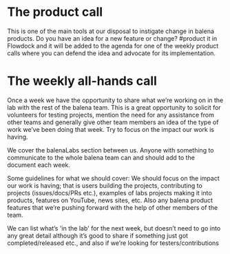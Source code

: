 # The product call
This is one of the main tools at our disposal to instigate change in balena products. Do you have an idea for a new feature or change? #product it in Flowdock and it will be added to the agenda for one of the weekly product calls where you can defend the idea and advocate for its implementation.

# The weekly all-hands call
Once a week we have the opportunity to share what we’re working on in the lab with the rest of the balena team. This is a great opportunity to solicit for volunteers for testing projects, mention the need for any assistance from other teams and generally give other team members an idea of the type of work we’ve been doing that week. Try to focus on the impact our work is having.

We cover the balenaLabs section between us. Anyone with something to communicate to the whole balena team can and should add to the document each week.

Some guidelines for what we should cover:
We should focus on the impact our work is having; that is users building the projects, contributing to projects (issues/docs/PRs etc.), examples of labs projects making it into products, features on YouTube, news sites, etc. Also any balena product features that we’re pushing forward with the help of other members of the team.

We can list what’s 'in the lab' for the next week, but doesn’t need to go into any great detail although it’s good to share if something just got completed/released etc., and also if we’re looking for testers/contributions
